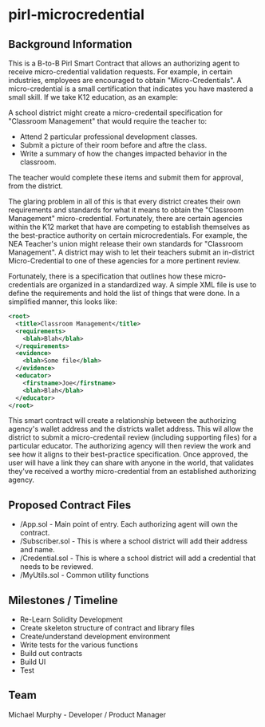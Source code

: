 # pirl-microcredential

## Background Information
This is a B-to-B Pirl Smart Contract that allows an authorizing agent to receive micro-credential validation requests.  For example, in certain industries, employees are encouraged to obtain "Micro-Credentials".  A micro-credential is a small certification that indicates you have mastered a small skill.  If we take K12 education, as an example:

A school district might create a micro-credentail specification for "Classroom Management" that would require the teacher to:
* Attend 2 particular professional development classes.
* Submit a picture of their room before and aftre the class.
* Write a summary of how the changes impacted behavior in the classroom.

The teacher would complete these items and submit them for approval, from the district.  

The glaring problem in all of this is that every district creates their own requirements and standards for what it means to obtain the "Classroom Management" micro-credential.  Fortunately, there are certain agencies within the K12 market that have are competing to establish themselves as the best-practice authority on certain microcredentials.  For example, the NEA Teacher's union might release their own standards for "Classroom Management".  A district may wish to let their teachers submit an in-district Micro-Credential to one of these agencies for a more pertinent review.

Fortunately, there is a specification that outlines how these micro-credentials are organized in a standardized way.  A simple XML file is use to define the requirements and hold the list of things that were done.  In a simplified manner, this looks like:

```xml
<root>
  <title>Classroom Management</title>
  <requirements>
    <blah>Blah</blah>
  </requirements>
  <evidence>
    <blah>Some file</blah>
  </evidence>
  <educator>
    <firstname>Joe</firstname>
    <blah>Blah</blah>
  </educator>
</root>
```

This smart contract will create a relationship between the authorizing agency's wallet address and the districts wallet address.  This wil allow the district to submit a micro-credentail review (including supporting files) for a particular educator.  The authorizing agency will then review the work and see how it aligns to their best-practice specification.  Once approved, the user will have a link they can share with anyone in the world, that validates they've received a worthy micro-credential from an established authorizing agency.


## Proposed Contract Files
* /App.sol - Main point of entry.  Each authorizing agent will own the contract.
* /Subscriber.sol - This is where a school district will add their address and name.
* /Credential.sol - This is where a school district will add a credential that needs to be reviewed.
* /MyUtils.sol - Common utility functions


## Milestones / Timeline
* Re-Learn Solidity Development
* Create skeleton structure of contract and library files
* Create/understand development environment
* Write tests for the various functions
* Build out contracts
* Build UI
* Test


## Team
Michael Murphy - Developer / Product Manager
